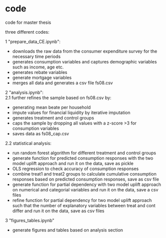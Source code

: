 # code
code for master thesis  

three different codes:  

1 "prepare_data_CE.ipynb":
* downloads the raw data from the consumer expenditure survey for the necessary time periods
* generates consumption variables and captures demographic variables such as income, age etc.
* generates rebate variables
* generate mortgage variables
* merges all data and generates a csv file fs08.csv

2 "analysis.ipynb":  
 2.1 further refines the sample based on fs08.csv by:
 * generating mean beate per household
 * impute values for financial liquidity by iterative imputation
 * generates treatment and control groups
 * caps the sample by dropping all values with a z-score >3 for consumption variables
 * saves data as fs08_cap.csv  
 
2.2 statistical analysis:
 * run random forest algorithm for different treatment and control groups
 * generate function for predicted consumption responses with the two model uplift approach and run it on the data, save as pickle
 * OLS regression to check accuracy of consumption responses
 * combine treat1 and treat2 groups to calculate cumulative consumption responses based on predicted consumption responses, save as csv file
 * generate function for partial dependency with two model uplift approach on numerical and categorial variables and run it on the data, save a csv files
 * refine function for partial dependency for two model uplift approach such that the number of explanatory variables between treat and cont differ and run it on the data, save as csv files

3 "figures_tables.ipynb"
 * generate figures and tables based on analysis section
